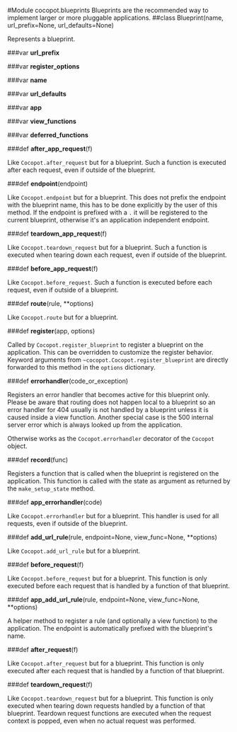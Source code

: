 #Module cocopot.blueprints
Blueprints are the recommended way to implement larger or more
pluggable applications.
##class Blueprint(name, url_prefix=None, url_defaults=None)

Represents a blueprint.
    


###var **url_prefix**



###var **register_options**



###var **name**



###var **url_defaults**



###var **app**



###var **view_functions**



###var **deferred_functions**



###def **after_app_request**(f)

Like `Cocopot.after_request` but for a blueprint.  Such a function
is executed after each request, even if outside of the blueprint.

###def **endpoint**(endpoint)

Like `Cocopot.endpoint` but for a blueprint.  This does not
prefix the endpoint with the blueprint name, this has to be done
explicitly by the user of this method.  If the endpoint is prefixed
with a `.` it will be registered to the current blueprint, otherwise
it's an application independent endpoint.

###def **teardown_app_request**(f)

Like `Cocopot.teardown_request` but for a blueprint.  Such a
function is executed when tearing down each request, even if outside of
the blueprint.

###def **before_app_request**(f)

Like `Cocopot.before_request`.  Such a function is executed
before each request, even if outside of a blueprint.

###def **route**(rule, **options)

Like `Cocopot.route` but for a blueprint.
        

###def **register**(app, options)

Called by `Cocopot.register_blueprint` to register a blueprint
on the application.  This can be overridden to customize the register
behavior.  Keyword arguments from
`~cocopot.Cocopot.register_blueprint` are directly forwarded to this
method in the `options` dictionary.

###def **errorhandler**(code_or_exception)

Registers an error handler that becomes active for this blueprint
only.  Please be aware that routing does not happen local to a
blueprint so an error handler for 404 usually is not handled by
a blueprint unless it is caused inside a view function.  Another
special case is the 500 internal server error which is always looked
up from the application.

Otherwise works as the `Cocopot.errorhandler` decorator
of the `Cocopot` object.

###def **record**(func)

Registers a function that is called when the blueprint is
registered on the application.  This function is called with the
state as argument as returned by the `make_setup_state`
method.

###def **app_errorhandler**(code)

Like `Cocopot.errorhandler` but for a blueprint.  This
handler is used for all requests, even if outside of the blueprint.

###def **add_url_rule**(rule, endpoint=None, view_func=None, **options)

Like `Cocopot.add_url_rule` but for a blueprint.
        

###def **before_request**(f)

Like `Cocopot.before_request` but for a blueprint.  This function
is only executed before each request that is handled by a function of
that blueprint.

###def **app_add_url_rule**(rule, endpoint=None, view_func=None, **options)

A helper method to register a rule (and optionally a view function)
to the application.  The endpoint is automatically prefixed with the
blueprint's name.

###def **after_request**(f)

Like `Cocopot.after_request` but for a blueprint.  This function
is only executed after each request that is handled by a function of
that blueprint.

###def **teardown_request**(f)

Like `Cocopot.teardown_request` but for a blueprint.  This
function is only executed when tearing down requests handled by a
function of that blueprint.  Teardown request functions are executed
when the request context is popped, even when no actual request was
performed.

